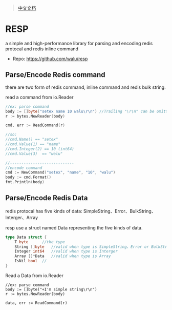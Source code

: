 > [中文文档](<README.md>)

# RESP

a simple and high-performance library for parsing and encoding redis protocal and redis inline command

* Repo: https://github.com/walu/resp

## Parse/Encode Redis command

there are two form of redis command, inline command and redis bulk string.

read a command from io.Reader

```go
//ex: parse command
body := []byte("setex name 10 walu\r\n") //Trailing "\r\n" can be omitted
r := bytes.NewReader(body)

cmd, err := ReadCommand(r)

//so:
//cmd.Name() == "setex"
//cmd.Value(1) == "name"
//cmd.Integer(2) == 10 (int64)
//cmd.Value(3)  == "walu"

//----------------------------
//encode command
cmd := NewCommand("setex", "name", "10", "walu")
body := cmd.Format()
fmt.Println(body)
```

## Parse/Encode Redis Data

redis protocal has five kinds of data: SimpleString、Error、BulkString、Interger、Array

resp use a struct named Data representing the five kinds of data.

```go
type Data struct {
	T byte 		//the type
	String []byte	//valid when type is SimpleString、Error or BulkString
	Integer int64	//valid when type is Interger
	Array []*Data	//valid when type is Array
	IsNil bool	//
}
```

Read a Data from io.Reader

```
//ex: parse command
body := []byte("+I'm simple string\r\n")
r := bytes.NewReader(body)

data, err := ReadCommand(r)
```
